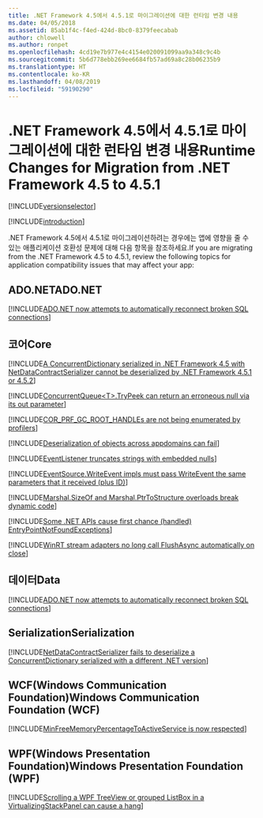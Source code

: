 ```yaml
---
title: .NET Framework 4.5에서 4.5.1로 마이그레이션에 대한 런타임 변경 내용
ms.date: 04/05/2018
ms.assetid: 85ab1f4c-f4ed-424d-8bc0-8379feecabab
author: chlowell
ms.author: ronpet
ms.openlocfilehash: 4cd19e7b977e4c4154e020091099aa9a348c9c4b
ms.sourcegitcommit: 5b6d778ebb269ee6684fb57ad69a8c28b06235b9
ms.translationtype: HT
ms.contentlocale: ko-KR
ms.lasthandoff: 04/08/2019
ms.locfileid: "59190290"
---
```

# <a name="runtime-changes-for-migration-from-net-framework-45-to-451"></a><span data-ttu-id="87422-102">.NET Framework 4.5에서 4.5.1로 마이그레이션에 대한 런타임 변경 내용</span><span class="sxs-lookup"><span data-stu-id="87422-102">Runtime Changes for Migration from .NET Framework 4.5 to 4.5.1</span></span>

[!INCLUDE[versionselector](../../../../includes/migration-guide/runtime/versionselector.md)]

[!INCLUDE[introduction](../../../../includes/migration-guide/runtime/introduction.md)]

<span data-ttu-id="87422-103">.NET Framework 4.5에서 4.5.1로 마이그레이션하려는 경우에는 앱에 영향을 줄 수 있는 애플리케이션 호환성 문제에 대해 다음 항목을 참조하세요.</span><span class="sxs-lookup"><span data-stu-id="87422-103">If you are migrating from the .NET Framework 4.5 to 4.5.1, review the following topics for application compatibility issues that may affect your app:</span></span>

## <a name="adonet"></a><span data-ttu-id="87422-104">ADO.NET</span><span class="sxs-lookup"><span data-stu-id="87422-104">ADO.NET</span></span>

[!INCLUDE[ADO.NET now attempts to automatically reconnect broken SQL connections](~/includes/migration-guide/runtime/adonet/adonet-now-attempts-automatically-reconnect-broken-sql-connections.md)]

## <a name="core"></a><span data-ttu-id="87422-105">코어</span><span class="sxs-lookup"><span data-stu-id="87422-105">Core</span></span>

[!INCLUDE[A ConcurrentDictionary serialized in .NET Framework 4.5 with NetDataContractSerializer cannot be deserialized by .NET Framework 4.5.1 or 4.5.2](~/includes/migration-guide/runtime/core/concurrentdictionary-serialized-net-framework-45-with.md)]

[!INCLUDE[ConcurrentQueue&lt;T&gt;.TryPeek can return an erroneous null via its out parameter](~/includes/migration-guide/runtime/core/concurrentqueuelttgttrypeek-can-return-an-erroneous-null-via-its-out.md)]

[!INCLUDE[COR_PRF_GC_ROOT_HANDLEs are not being enumerated by profilers](~/includes/migration-guide/runtime/core/corprfgcroothandles-are-not-being-enumerated-by-profilers.md)]

[!INCLUDE[Deserialization of objects across appdomains can fail](~/includes/migration-guide/runtime/core/deserialization-objects-across-appdomains-can-fail.md)]

[!INCLUDE[EventListener truncates strings with embedded nulls](~/includes/migration-guide/runtime/core/eventlistener-truncates-strings-with-embedded-nulls.md)]

[!INCLUDE[EventSource.WriteEvent impls must pass WriteEvent the same parameters that it received (plus ID)](~/includes/migration-guide/runtime/core/eventsourcewriteevent-impls-must-pass-writeevent-same-parameters-that-it.md)]

[!INCLUDE[Marshal.SizeOf and Marshal.PtrToStructure overloads break dynamic code](~/includes/migration-guide/runtime/core/marshalsizeof-marshalptrtostructure-overloads-break-dynamic-code.md)]

[!INCLUDE[Some .NET APIs cause first chance (handled) EntryPointNotFoundExceptions](~/includes/migration-guide/runtime/core/some-net-apis-cause-first-chance-handled-entrypointnotfoundexceptions.md)]

[!INCLUDE[WinRT stream adapters no long call FlushAsync automatically on close](~/includes/migration-guide/runtime/core/winrt-stream-adapters-no-long-call-flushasync-automatically-on-close.md)]

## <a name="data"></a><span data-ttu-id="87422-106">데이터</span><span class="sxs-lookup"><span data-stu-id="87422-106">Data</span></span>

[!INCLUDE[ADO.NET now attempts to automatically reconnect broken SQL connections](~/includes/migration-guide/runtime/adonet/adonet-now-attempts-automatically-reconnect-broken-sql-connections.md)]

## <a name="serialization"></a><span data-ttu-id="87422-107">Serialization</span><span class="sxs-lookup"><span data-stu-id="87422-107">Serialization</span></span>

[!INCLUDE[NetDataContractSerializer fails to deserialize a ConcurrentDictionary serialized with a different .NET version](~/includes/migration-guide/runtime/serialization/netdatacontractserializer-fails-deserialize-concurrentdictionary-serialized.md)]

## <a name="windows-communication-foundation-wcf"></a><span data-ttu-id="87422-108">WCF(Windows Communication Foundation)</span><span class="sxs-lookup"><span data-stu-id="87422-108">Windows Communication Foundation (WCF)</span></span>

[!INCLUDE[MinFreeMemoryPercentageToActiveService is now respected](~/includes/migration-guide/runtime/wcf/minfreememorypercentagetoactiveservice-now-respected.md)]

## <a name="windows-presentation-foundation-wpf"></a><span data-ttu-id="87422-109">WPF(Windows Presentation Foundation)</span><span class="sxs-lookup"><span data-stu-id="87422-109">Windows Presentation Foundation (WPF)</span></span>

[!INCLUDE[Scrolling a WPF TreeView or grouped ListBox in a VirtualizingStackPanel can cause a hang](~/includes/migration-guide/runtime/wpf/scrolling-wpf-treeview-grouped-listbox-virtualizingstackpanel-can-cause-hang.md)]

